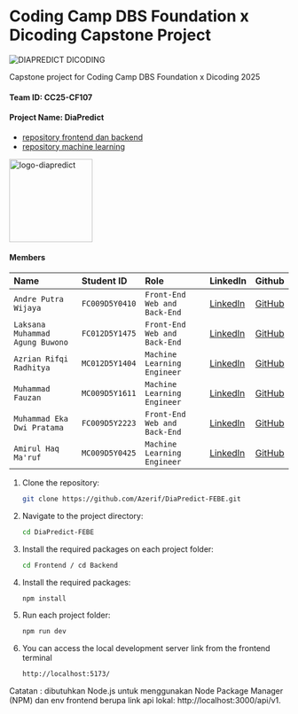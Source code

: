 # Coding Camp DBS Foundation x Dicoding Capstone Project

![DIAPREDICT DICODING](https://github.com/user-attachments/assets/69e404bb-0dfa-4e4e-bb94-abbfe60db7ed)

Capstone project for Coding Camp DBS Foundation x Dicoding 2025

#### Team ID: CC25-CF107
#### Project Name: DiaPredict
* [repository frontend dan backend](https://github.com/Azerif/DiaPredict-FEBE)
* [repository machine learning](https://github.com/Azerif/DiaPredict-ML)

<img src="https://github.com/user-attachments/assets/ff8ac39b-febb-4504-a02e-043bd5ebe280" alt="logo-diapredict" width="150"/>

#### Members

| Name | Student ID | Role | LinkedIn | Github |
| :------------------ | :------------- | :------------------ | :------------------ | :------------------ |
| `Andre Putra Wijaya` | `FC009D5Y0410` | `Front-End Web and Back-End` | [LinkedIn](https://www.linkedin.com/in/andreputraw)|[GitHub](https://github.com/Andreputra12)
| `Laksana Muhammad Agung Buwono` | `FC012D5Y1475` | `Front-End Web and Back-End` |[LinkedIn](https://www.linkedin.com/in/laksanamagungb/)|[GitHub](https://github.com/LkmAgung)
| `Azrian Rifqi Radhitya` | `MC012D5Y1404` | `Machine Learning Engineer` |[LinkedIn](https://www.linkedin.com/in/azrianrifqi/)|[GitHub](https://github.com/Azerif/)
| `Muhammad Fauzan` | `MC009D5Y1611` | `Machine Learning Engineer` |[LinkedIn](https://www.linkedin.com/in/muhammad-fauzan-16279a274/)|[GitHub](https://github.com/Fauzanbtz)
| `Muhammad Eka Dwi Pratama` | `FC009D5Y2223` | `Front-End Web and Back-End` |[LinkedIn](www.linkedin.com/in/muhammadeka)|[GitHub](https://github.com/Arksene)
| `Amirul Haq Ma'ruf` | `MC009D5Y0425` | `Machine Learning Engineer` |[LinkedIn](https://www.linkedin.com/in/amirul-haq/)|[GitHub](https://github.com/amirulhaqm)



1. Clone the repository:
   ```sh
   git clone https://github.com/Azerif/DiaPredict-FEBE.git
   ```
2. Navigate to the project directory:
   ```sh
   cd DiaPredict-FEBE
   ```
3. Install the required packages on each project folder:
   ```sh
   cd Frontend / cd Backend
   ```
4. Install the required packages:
   ```sh
   npm install
   ```
5. Run each project folder:
   ```sh
   npm run dev
   ```
6. You can access the local development server link from the frontend terminal
   ```sh
   http://localhost:5173/
   ```

Catatan : dibutuhkan Node.js untuk menggunakan Node Package Manager (NPM) dan env frontend berupa link api lokal: http://localhost:3000/api/v1.
